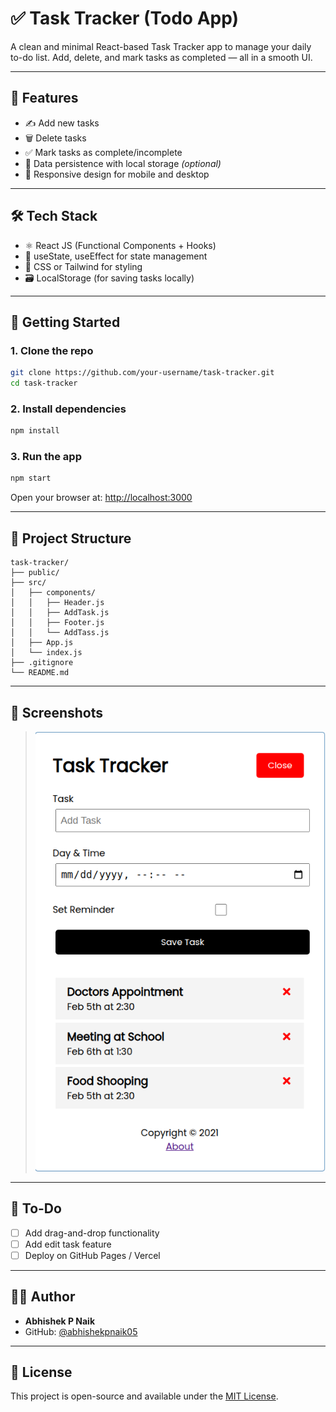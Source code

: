 # ✅ Task Tracker (Todo App)

A clean and minimal React-based Task Tracker app to manage your daily to-do list. Add, delete, and mark tasks as completed — all in a smooth UI.

---

## 🚀 Features

- ✍️ Add new tasks  
- 🗑️ Delete tasks  
- ✅ Mark tasks as complete/incomplete  
- 💾 Data persistence with local storage *(optional)*  
- 📱 Responsive design for mobile and desktop

---

## 🛠️ Tech Stack

- ⚛️ React JS (Functional Components + Hooks)  
- 🧠 useState, useEffect for state management  
- 💅 CSS or Tailwind for styling  
- 🗃️ LocalStorage (for saving tasks locally)

---

## 🌈 Getting Started

### 1. Clone the repo

```bash
git clone https://github.com/your-username/task-tracker.git
cd task-tracker
```

### 2. Install dependencies

```bash
npm install
```

### 3. Run the app

```bash
npm start
```

Open your browser at: [http://localhost:3000](http://localhost:3000)

---

## 📁 Project Structure

```
task-tracker/
├── public/
├── src/
│   ├── components/
│   │   ├── Header.js
│   │   ├── AddTask.js
│   │   ├── Footer.js
│   │   └── AddTass.js
│   ├── App.js
│   └── index.js
├── .gitignore
└── README.md
```

---

## 📸 Screenshots

> ![Task Tracker](<Screenshot from 2025-04-05 14-57-38.png>)



---

## 📌 To-Do

- [ ] Add drag-and-drop functionality  
- [ ] Add edit task feature  
- [ ] Deploy on GitHub Pages / Vercel  

---

## 🧑‍💻 Author

- **Abhishek P Naik**  
- GitHub: [@abhishekpnaik05](https://github.com/abhishekpnaik05)

---

## 📄 License

This project is open-source and available under the [MIT License](LICENSE).
